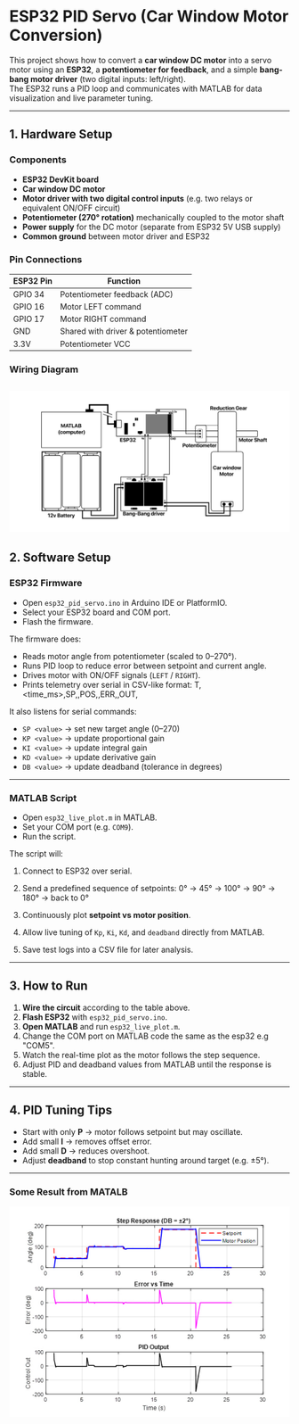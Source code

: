 # ESP32 PID Servo (Car Window Motor Conversion)

This project shows how to convert a **car window DC motor** into a servo motor using an **ESP32**, a **potentiometer for feedback**, and a simple **bang-bang motor driver** (two digital inputs: left/right).  
The ESP32 runs a PID loop and communicates with MATLAB for data visualization and live parameter tuning.

---

## 1. Hardware Setup

### Components
- **ESP32 DevKit board**
- **Car window DC motor**
- **Motor driver with two digital control inputs** (e.g. two relays or equivalent ON/OFF circuit)
- **Potentiometer (270° rotation)** mechanically coupled to the motor shaft
- **Power supply** for the DC motor (separate from ESP32 5V USB supply)
- **Common ground** between motor driver and ESP32

### Pin Connections
| ESP32 Pin | Function                  |
|-----------|---------------------------|
| GPIO 34   | Potentiometer feedback (ADC) |
| GPIO 16   | Motor LEFT command        |
| GPIO 17   | Motor RIGHT command       |
| GND       | Shared with driver & potentiometer |
| 3.3V      | Potentiometer VCC         |



### Wiring Diagram
![WIRING DIAGRAM](images/digram.jpg)
---

## 2. Software Setup

### ESP32 Firmware
- Open `esp32_pid_servo.ino` in Arduino IDE or PlatformIO.
- Select your ESP32 board and COM port.
- Flash the firmware.

The firmware does:
- Reads motor angle from potentiometer (scaled to 0–270°).
- Runs PID loop to reduce error between setpoint and current angle.
- Drives motor with ON/OFF signals (`LEFT` / `RIGHT`).
- Prints telemetry over serial in CSV-like format:
T,<time_ms>,SP,<setpoint>,POS,<position>,ERR,<error>,OUT,<output>


It also listens for serial commands:
- `SP <value>` → set new target angle (0–270)
- `KP <value>` → update proportional gain
- `KI <value>` → update integral gain
- `KD <value>` → update derivative gain
- `DB <value>` → update deadband (tolerance in degrees)

---

### MATLAB Script
- Open `esp32_live_plot.m` in MATLAB.
- Set your COM port (e.g. `COM9`).
- Run the script.

The script will:
1. Connect to ESP32 over serial.
2. Send a predefined sequence of setpoints:
0° → 45° → 100° → 90° → 180° → back to 0°

3. Continuously plot **setpoint vs motor position**.
4. Allow live tuning of `Kp`, `Ki`, `Kd`, and `deadband` directly from MATLAB.
5. Save test logs into a CSV file for later analysis.

---

## 3. How to Run

1. **Wire the circuit** according to the table above.  
2. **Flash ESP32** with `esp32_pid_servo.ino`.  
3. **Open MATLAB** and run `esp32_live_plot.m`. 
4. Change the COM port on MATLAB code the same as the esp32 e.g "COM5". 
5. Watch the real-time plot as the motor follows the step sequence.  
6. Adjust PID and deadband values from MATLAB until the response is stable.  

---

## 4. PID Tuning Tips

- Start with only **P** → motor follows setpoint but may oscillate.  
- Add small **I** → removes offset error.  
- Add small **D** → reduces overshoot.  
- Adjust **deadband** to stop constant hunting around target (e.g. ±5°).  

---
### Some Result from MATALB
![Result Graphs](images/Graphs.jpg)
